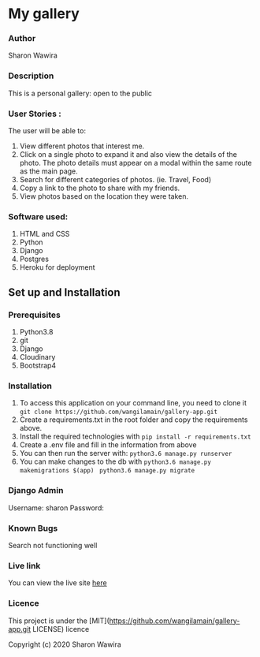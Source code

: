 # My gallery

###  Author
Sharon Wawira

### Description
This is a personal gallery: open to the public

### User Stories :
The user will be able to:
1. View different photos that interest me.
1. Click on a single photo to expand it and also view the details of the photo. The photo details must appear on a modal within the same route as the main page.
1. Search for different categories of photos. (ie. Travel, Food)
1. Copy a link to the photo to share with my friends.
1. View photos based on the location they were taken.

### Software used: 
1. HTML and CSS
2. Python
3. Django
1. Postgres
1. Heroku for deployment

## Set up and Installation
### Prerequisites

1. Python3.8
1. git
1. Django
1. Cloudinary
1. Bootstrap4




### Installation
1. To access this application on your command line, you need to clone it 
`git clone https://github.com/wangilamain/gallery-app.git`
1. Create a requirements.txt in the root folder and copy the requirements above.
1. Install the required technologies with
`pip install -r requirements.txt`
1. Create a .env file and fill in the information from above 
1. You can then run the server with:
`python3.6 manage.py runserver`
1. You can make changes to the db with
`python3.6 manage.py makemigrations $(app) `
`python3.6 manage.py migrate`


### Django Admin
Username: sharon
Password:<wangila1998wawira>

### Known Bugs
Search not functioning well

### Live link
You can view the live site [here]()
### Licence
This project is under the [MIT](https://github.com/wangilamain/gallery-app.git
LICENSE) licence

Copyright (c) 2020 Sharon Wawira
